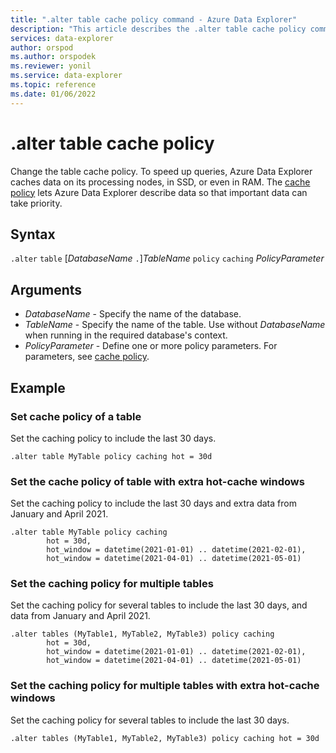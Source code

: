 ```yaml
---
title: ".alter table cache policy command - Azure Data Explorer"
description: "This article describes the .alter table cache policy command in Azure Data Explorer."
services: data-explorer
author: orspod
ms.author: orspodek
ms.reviewer: yonil
ms.service: data-explorer
ms.topic: reference
ms.date: 01/06/2022
---
```

# .alter table cache policy

Change the table cache policy. To speed up queries, Azure Data Explorer caches data on its processing nodes, in SSD, or even in RAM. The [cache policy](cachepolicy.md) lets Azure Data Explorer describe data so that important data can take priority.

## Syntax

`.alter` `table` [*DatabaseName* `.`]*TableName* `policy` `caching` *PolicyParameter*

## Arguments

- *DatabaseName* - Specify the name of the database.
- *TableName* - Specify the name of the table. Use without *DatabaseName* when running in the required database's context.
- *PolicyParameter* - Define one or more policy parameters. For parameters, see [cache policy](cachepolicy.md). 

## Example

### Set cache policy of a table

Set the caching policy to include the last 30 days.

```kusto
.alter table MyTable policy caching hot = 30d
```

### Set the cache policy of table with extra hot-cache windows

Set the caching policy to include the last 30 days and extra data from January and April 2021.

```kusto
.alter table MyTable policy caching 
        hot = 30d,
        hot_window = datetime(2021-01-01) .. datetime(2021-02-01),
        hot_window = datetime(2021-04-01) .. datetime(2021-05-01)
```

### Set the caching policy for multiple tables 

Set the caching policy for several tables to include the last 30 days, and data from January and April 2021.

```kusto
.alter tables (MyTable1, MyTable2, MyTable3) policy caching 
        hot = 30d,
        hot_window = datetime(2021-01-01) .. datetime(2021-02-01),
        hot_window = datetime(2021-04-01) .. datetime(2021-05-01)
```

### Set the caching policy for multiple tables with extra hot-cache windows

Set the caching policy for several tables to include the last 30 days.

```kusto
.alter tables (MyTable1, MyTable2, MyTable3) policy caching hot = 30d
```
